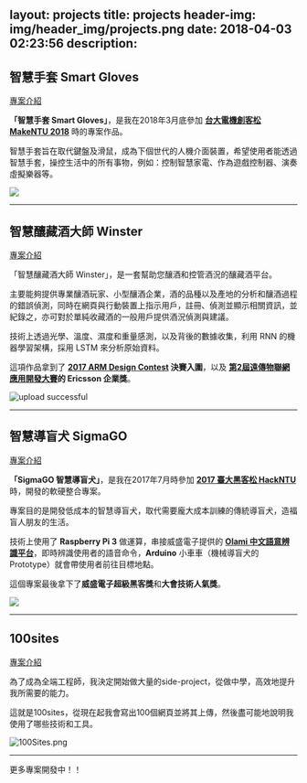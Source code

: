 layout: projects
title: projects
header-img: img/header_img/projects.png
date: 2018-04-03 02:23:56
description:
---
## 智慧手套 Smart Gloves

[專案介紹](/2018/04/01/smart-gloves/)


**「智慧手套 Smart Gloves」**，是我在2018年3月底參加 **[台大電機創客松 MakeNTU 2018](https://make.ntuee.org/)** 時的專案作品。

智慧手套旨在取代鍵盤及滑鼠，成為下個世代的人機介面裝置，希望使用者能透過智慧手套，操控生活中的所有事物，例如：控制智慧家電、作為遊戲控制器、演奏虛擬樂器等。

![](/img/post_img/pasted-5.png)

---

## 智慧釀藏酒大師 Winster

[專案介紹](/2018/04/02/winster/)

「智慧釀藏酒大師 Winster」，是一套幫助您釀酒和控管酒況的釀藏酒平台。

主要能夠提供專業釀酒玩家、小型釀酒企業，酒的品種以及產地的分析和釀酒過程的錯誤偵測，同時在網頁與行動裝置上指示用戶，註冊、偵測並顯示相關資訊，並紀錄之，亦可對於單純收藏酒的一般用戶提供酒況偵測與建議。

技術上透過光學、溫度、濕度和重量感測，以及背後的數據收集，利用 RNN 的機器學習架構，採用 LSTM 來分析原始資料。

這項作品拿到了 **[2017 ARM Design Contest](http://www.armdesigncontest.com/customers/login/) 決賽入圍**，以及 **[第2屆遠傳物聯網應用開發大賽](http://promotion.fetnet.net/ebu/2017IoTHackathon/index.html)的 Ericsson 企業獎**。

![upload successful](/img/post_img/pasted-10.png)

---

## 智慧導盲犬 SigmaGO

[專案介紹](/2018/03/30/sigmago/)

**「SigmaGO 智慧導盲犬」**，是我在2017年7月時參加 **[2017 臺大黑客松 HackNTU](https://hackntu.tumblr.com/tagged/intro)** 時，開發的軟硬整合專案。

專案目的是開發低成本的智慧導盲犬，取代需要龐大成本訓練的傳統導盲犬，造福盲人朋友的生活。

技術上使用了 **Raspberry Pi 3** 做運算，串接威盛電子提供的 **[Olami 中文語意辨識平台](https://tw.olami.ai/open/website/home/home_show)**，即時辨識使用者的語音命令，**Arduino** 小車車（機械導盲犬的 Prototype）就會帶使用者前往目標地點。

這個專案最後拿下了**威盛電子超級黑客獎**和**大會技術人氣獎**。


![](https://i.imgur.com/8E5onDg.jpg)

---

## 100sites

[專案介紹](2016/02/12/100sites-000/)

為了成為全端工程師，我決定開始做大量的side-project，從做中學，高效地提升我所需要的能力。

這就是100sites，從現在起我會寫出100個網頁並將其上傳，然後盡可能地說明我使用了哪些技術和工具。

![100Sites.png](https://imgur.com/i5gPgdO.png)

---

更多專案開發中！！